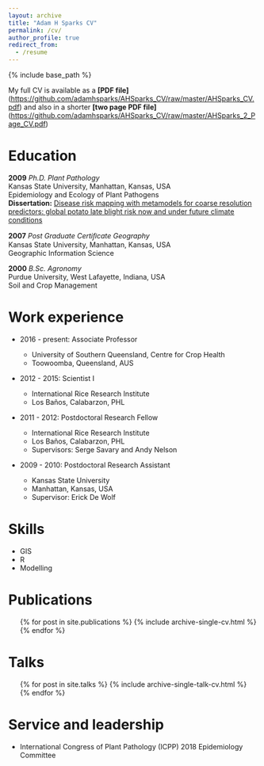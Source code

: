 ```yaml
---
layout: archive
title: "Adam H Sparks CV"
permalink: /cv/
author_profile: true
redirect_from:
  - /resume
---
```


{% include base_path %}

My full CV is available as a **[PDF file]**(https://github.com/adamhsparks/AHSparks_CV/raw/master/AHSparks_CV.pdf) and also in a shorter **[two page PDF file]**(https://github.com/adamhsparks/AHSparks_CV/raw/master/AHSparks_2_Page_CV.pdf)

Education
======
**2009** *Ph.D. Plant Pathology*  
Kansas State University, Manhattan, Kansas, USA  
Epidemiology and Ecology of Plant Pathogens  
**Dissertation:** [Disease risk mapping with metamodels for coarse resolution
predictors: global potato late blight risk now and under future climate conditions](https://github.com/adamhsparks/Global-Late-Blight-MetaModelling)

**2007** *Post Graduate Certiﬁcate Geography*  
Kansas State University, Manhattan, Kansas, USA  
Geographic Information Science  

**2000** *B.Sc. Agronomy*  
Purdue University, West Lafayette, Indiana, USA  
Soil and Crop Management  

Work experience
======

* 2016 - present: Associate Professor
  * University of Southern Queensland, Centre for Crop Health
  * Toowoomba, Queensland, AUS

* 2012 - 2015: Scientist I
  * International Rice Research Institute
  * Los Baños, Calabarzon, PHL

* 2011 - 2012: Postdoctoral Research Fellow
  * International Rice Research Institute
  * Los Baños, Calabarzon, PHL
  * Supervisors: Serge Savary and Andy Nelson

* 2009 - 2010: Postdoctoral Research Assistant
  * Kansas State University
  * Manhattan, Kansas, USA
  * Supervisor: Erick De Wolf


Skills
======
* GIS
* R
* Modelling

Publications
======
  <ul>{% for post in site.publications %}
    {% include archive-single-cv.html %}
  {% endfor %}</ul>

Talks
======
  <ul>{% for post in site.talks %}
    {% include archive-single-talk-cv.html %}
  {% endfor %}</ul>


Service and leadership
======
* International Congress of Plant Pathology (ICPP) 2018 Epidemiology Committee

